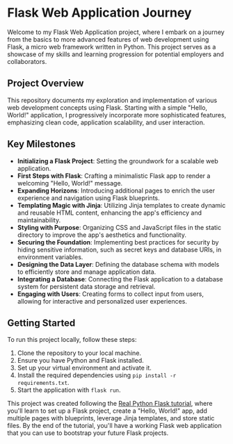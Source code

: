 # Flask Web Application Journey

Welcome to my Flask Web Application project, where I embark on a journey from the basics to more advanced features of web development using Flask, a micro web framework written in Python. This project serves as a showcase of my skills and learning progression for potential employers and collaborators.

## Project Overview

This repository documents my exploration and implementation of various web development concepts using Flask. Starting with a simple "Hello, World!" application, I progressively incorporate more sophisticated features, emphasizing clean code, application scalability, and user interaction.

## Key Milestones

- **Initializing a Flask Project**: Setting the groundwork for a scalable web application.
- **First Steps with Flask**: Crafting a minimalistic Flask app to render a welcoming "Hello, World!" message.
- **Expanding Horizons**: Introducing additional pages to enrich the user experience and navigation using Flask blueprints.
- **Templating Magic with Jinja**: Utilizing Jinja templates to create dynamic and reusable HTML content, enhancing the app's efficiency and maintainability.
- **Styling with Purpose**: Organizing CSS and JavaScript files in the static directory to improve the app's aesthetics and functionality.
- **Securing the Foundation**: Implementing best practices for security by hiding sensitive information, such as secret keys and database URIs, in environment variables.
- **Designing the Data Layer**: Defining the database schema with models to efficiently store and manage application data.
- **Integrating a Database**: Connecting the Flask application to a database system for persistent data storage and retrieval.
- **Engaging with Users**: Creating forms to collect input from users, allowing for interactive and personalized user experiences.

## Getting Started

To run this project locally, follow these steps:

1. Clone the repository to your local machine.
2. Ensure you have Python and Flask installed.
3. Set up your virtual environment and activate it.
4. Install the required dependencies using `pip install -r requirements.txt`.
5. Start the application with `flask run`.

This project was created following the [Real Python Flask tutorial](https://realpython.com/flask-project/), where you'll learn to set up a Flask project, create a "Hello, World!" app, add multiple pages with blueprints, leverage Jinja templates, and store static files. By the end of the tutorial, you'll have a working Flask web application that you can use to bootstrap your future Flask projects.
